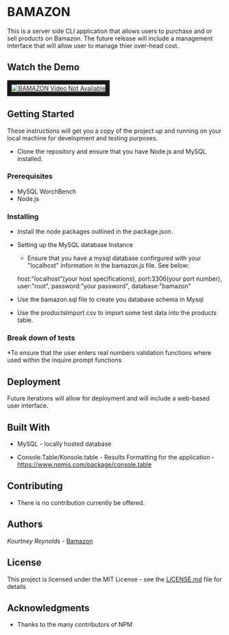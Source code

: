 # BAMAZON 

This is a server side CLI application that allows users to purchase and or sell products on Bamazon. The future release will include a management interface that will allow user to manage thier over-head cost.

## Watch the Demo
<a href="http://www.youtube.com/watch?feature=player_embedded&v=Q8Zcecsx1uI
" target="_blank"><img src="http://img.youtube.com/vi/Q8Zcecsx1uI/0.jpg" 
alt="BAMAZON Video Not Available" max-width="100%" max-hieght="100%" border="10" /></a>



## Getting Started
These instructions will get you a copy of the project up and running on your local machine for development and testing purposes. 


* Clone the repository and ensure that you have Node.js and MySQL installed.


### Prerequisites

* MySQL WorchBench
* Node.js

### Installing
* Install the node packages outlined in the package.json.

* Setting up the MySQL database Instance
    * Ensure that you have a mysql database confirgured with  your "localhost" information in the
    bamazon.js file. See below:

    host:"localhost"(your host specifications),
    port:3306(your port number),
    user:"root",
    password:"your password",
    database:"bamazon"

* Use the bamazon.sql file to create you database schema in Mysql 

* Use the productsImport.csv to import some test data into the products table.


### Break down of tests

*To ensure that the user enters real numbers validation functions where used within the inquire.prompt functions



## Deployment

Future iterations will allow for deployment and will include a web-based user interface.

## Built With

* MySQL - locally hosted database

* Console.Table/Konsole.table - Results Formatting for  the application -https://www.npmjs.com/package/console.table


## Contributing

* There is no contribution currently be offered.

## Authors

*Kourtney Reynolds* - [Bamazon](https://github.com/nukepowermaiden2025/Bamazon)



## License

This project is licensed under the MIT License - see the [LICENSE.md](LICENSE.md) file for details

## Acknowledgments

* Thanks to the many contributors of NPM


